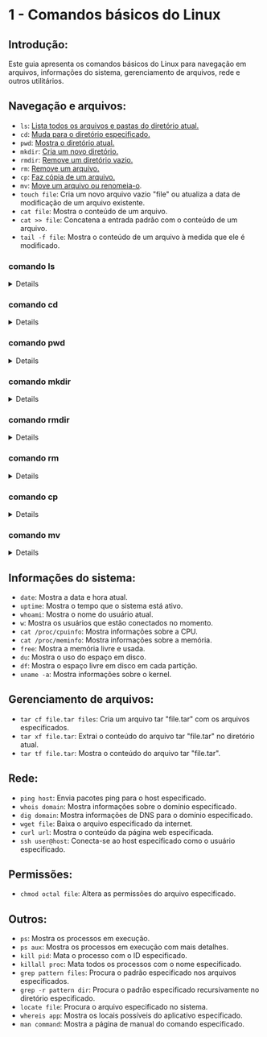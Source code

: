 # 1 - Comandos básicos do Linux

## Introdução:

Este guia apresenta os comandos básicos do Linux para navegação em arquivos, informações do sistema, gerenciamento de arquivos, rede e outros utilitários.

## Navegação e arquivos:
- `ls`: [Lista todos os arquivos e pastas do diretório atual.](#comando-ls)
- `cd`: [Muda para o diretório especificado.](#comando-cd)
- `pwd`: [Mostra o diretório atual.](#comando-pwd)
- `mkdir`: [Cria um novo diretório.](#comando-mkdir)
- `rmdir`: [Remove um diretório vazio.](#comando-rmdir)
- `rm`: [Remove um arquivo.](#comando-rm)
- `cp`: [Faz cópia de um arquivo.](#comando-cp)
- `mv`: [Move um arquivo ou renomeia-o](#comando-mv).
- `touch file`: Cria um novo arquivo vazio "file" ou atualiza a data de modificação de um arquivo existente.
- `cat file`: Mostra o conteúdo de um arquivo.
- `cat >> file`: Concatena a entrada padrão com o conteúdo de um arquivo.
- `tail -f file`: Mostra o conteúdo de um arquivo à medida que ele é modificado.


### comando ls
<details>
    
O comando `ls` significa `list` em inglês e é usado para listar arquivos e diretórios. É um dos comandos mais básicos e usados com frequência na linha de comando.


**Função do comando ls:**
* **Listar os nomes de arquivos e diretórios** em um determinado diretório.
* Mostrar informações adicionais sobre os arquivos, como tipo, tamanho, data de modificação e permissões.
* Ordenar os resultados por nome, tamanho, data ou outros critérios.
* Filtrar os resultados por nome, tipo, data ou outros critérios.


**Opções do comando ls:**
O comando ls possui diversas opções que podem ser usadas para personalizar a saída do comando. Algumas das opções mais comuns são:
* **-a:** `all(todos)`. Lista todos os arquivos, incluindo arquivos ocultos.
* **-l:** `long listing format(formato de listagem longa)`. Lista os arquivos e diretórios com detalhes extensivos, incluindo permissões, número de links, proprietário, grupo, tamanho, data de última modificação e nome
* **-r:** `reverse(reverso)`. Ordena os resultados em ordem inversa.
* **-t:** `time(tempo)`. Ordena os arquivos pela data de modificação, com os mais recentes primeiro.
* **-h:** `human-readable(legível para humanos)`. Mostra o tamanho dos arquivos em um formato mais legível.


**Exemplos de uso do comando ls:**

* **Listar o conteúdo do diretório atual:**

```
ls
```

* **Listar o conteúdo do diretório "/home/user":**

```
ls /home/user
```

* **Listar os arquivos com a extensão ".txt":**

```
ls *.txt
```

* **Listar os arquivos em ordem decrescente de tamanho:**

```
ls -lS
```

* **Mostrar informações detalhadas sobre um arquivo:**

```
ls -l arquivo.txt
```


**Para mais informações sobre o comando ls, consulte a página de manual do comando via terminal:**

```
man ls
```
</details>


### comando cd
<details>

O comando `cd` significa `change directory (mudar diretório)` e é usado para navegar pelos diretórios do sistema operacional. É um dos comandos mais básicos e usados com frequência na linha de comando.


**Função do comando cd:**
* **Mudar o diretório atual** para o diretório especificado.
* **Listar os arquivos e diretórios** do diretório atual.
* **Navegar para um diretório superior** usando o comando "cd ..".


**Opções do comando cd:**
O comando cd possui algumas opções que podem ser usadas para personalizar seu uso. Algumas das opções mais comuns são:
* **-L:** `logical(lógico)`. Se o diretório especificado for um link simbólico, muda para o diretório que o link aponta.
* **-P:** `physical(físico)`. Se o diretório especificado for um link simbólico, muda para o diretório pai do link.
* **-V:** `verbose(detalhado)`. Mostra informações detalhadas sobre o processo de mudança de diretório.


**Exemplos de uso do comando cd:**

* **Mudar para o diretório "/home/usuario":**

```
cd /home/usuario
```

* **Listar o conteúdo do diretório atual:**

```
ls
```

* **Navegar para o diretório superior:**

```
cd ..
```

**Para mais informações sobre o comando cd, consulte a página de manual do comando via terminal:**

```
man cd
```
</details>

### comando pwd
<details>
    
O comando `pwd` significa `print working directory` e é usado para mostrar o caminho completo do diretório no qual você está trabalhando.


**Função do comando pwd:**
* **Não modifica nada no sistema.** Ele apenas **recupera e mostra o caminho absoluto** do diretório no qual você está navegando.
* **Benefícios:** Saber a localização exata ajuda você a entender sua posição atual na estrutura de diretórios e navegar de forma eficiente usando outros comandos como `cd` (mudar diretório).
* **Uso:** Basta digitar `pwd` no terminal e pressionar Enter. Ele imprimirá o caminho completo do diretório atual na próxima linha.


**Exemplo:**
Se você estiver no diretório `/home/user/documentos`, digitar `pwd` e pressionar Enter mostrará:

```
/home/user/documentos
```

**Pontos adicionais:**

* "pwd" é um **comando autônomo** e não requer argumentos.
* É um comando **frequentemente usado**, especialmente para iniciantes que estão aprendendo a navegar na linha de comando.

**Para mais informações sobre o comando pwd, consulte a página de manual do comando via terminal:**

```
man pwd
```
</details>

### comando mkdir
<details>
    
O comando `mkdir` significa  `make directory (criar diretório)`. É usado para criar novos diretórios (pastas) no sistema de arquivos.

**Função do comando mkdir:**
* **Cria um novo diretório:** Você especifica o nome e o local do diretório que deseja criar.
* **Organiza arquivos:** Diretórios ajudam a organizar seus arquivos, agrupando-os por tipo, projeto ou qualquer outra categoria que seja útil para você.
* **Funciona em diferentes locais:** Você pode criar diretórios no diretório atual, em subdiretórios existentes ou em qualquer outro local no sistema de arquivos, desde que tenha permissão para gravar naquele local.

**Exemplo:**
Para criar um diretório chamado "Documentos" no diretório atual, você digitaria:

```
mkdir Documentos
```

**Observações:**

* Você precisa ter permissão de gravação no local onde deseja criar o diretório.
* O nome do diretório deve seguir as regras do sistema de arquivos, como não conter caracteres especiais restritos.
* O comando `mkdir` é um dos comandos básicos e mais usados para gerenciar arquivos e diretórios na linha de comando.

**Para mais informações sobre o comando mkdir, consulte a página de manual do comando via terminal:**

```
man mkdir
```
</details>


### comando rmdir
<details>
    
O comando `rmdir` significa `remove directory(remover diretório)`. É utilizado para apagar diretórios vazios do sistema de arquivos.

**Função do comando rmdir:**
* **Remove diretórios vazios:** Ele somente pode remover diretórios que não contenham nenhum arquivo ou subdiretório dentro deles.
* **Organiza o sistema de arquivos:** Ao remover diretórios desnecessários, você mantém seu sistema de arquivos organizado e evita o acúmulo de pastas vazias.
* **Funciona em diferentes locais:** Você pode remover diretórios no diretório atual, em subdiretórios existentes ou em qualquer outro local no sistema de arquivos, desde que tenha permissão para gravar naquele local.

**Exemplo:**
Para remover um diretório chamado "Temporários" no diretório atual, você digitaria:

```
rmdir Temporários
```

**Observações importantes:**

* **Nunca use o `rmdir` com a opção para remover diretórios não vazios, pois isso pode levar à perda permanente de dados.**
* Certifique-se sempre de que o diretório esteja realmente vazio antes de tentar removê-lo.
* Você precisa ter permissão de gravação no diretório que deseja remover.
* O nome do diretório deve seguir as regras do sistema de arquivos.

**Recomendação:**

Antes de remover qualquer diretório, é sempre aconselhável verificar se ele está realmente vazio e se você tem certeza de que não precisa mais dele. Se houver arquivos importantes dentro do diretório, é crucial fazer um backup antes de prosseguir com a remoção.

**Para mais informações sobre o comando rmdir, consulte a página de manual do comando via terminal:**

```
man rmdir
```
</details>


### comando rm 
<details>

O comando `rm` significa `remove(remover)`. É usado para apagar arquivos do sistema de arquivos.

**Função do comando rm:**
* **Remove arquivos:** Permite eliminar arquivos específicos do seu sistema.
* **Libera espaço em disco:** Ao remover arquivos desnecessários, você libera espaço de armazenamento no seu computador.
* **Funciona em diferentes locais:** Você pode apagar arquivos no diretório atual, em subdiretórios existentes ou em qualquer outro local no sistema de arquivos, desde que tenha permissão para gravar naquele local.

**Opções do comando rm:**
O comando rm possui algumas opções que podem ser usadas para personalizar seu uso. Algumas das opções mais comuns são:
* **-f:** `force(forçar)`. Remove o arquivo sem pedir confirmação, mesmo se o arquivo estiver protegido contra escrita..
* **-r:** `recursive(recursivo)`. Remove o diretório e todo o seu conteúdo recursivamente


**Exemplos:**

Para remover um arquivo chamado "foto.jpg" no diretório atual, você digitaria:

```
rm foto.jpg
```

Para remover todos os arquivos .txt no diretório atual, você digitaria:

```
rm *.txt
```

**Observações importantes:**

* **Use o comando `rm` com cuidado, pois ele pode apagar arquivos permanentemente.**
* **Sempre faça backup de arquivos importantes antes de removê-los.**
* O comando `rm` não remove diretórios vazios. Utilize o comando `rmdir` para essa finalidade.
* Tenha cuidado ao usar opções como `-r` (remover recursivamente) e `-f` (forçar remoção sem confirmação), pois elas podem levar à perda acidental de dados.

**Para mais informações sobre o comando rm, consulte a página de manual do comando via terminal:**

```
man rm
```
</details>

### comando cp
<details>

O comando `cp` significa `copy(copia)`. É usado para copiar arquivos de um local para outro no sistema de arquivos.

**Função do comando cp:**
* **Copia arquivos:** Permite duplicar arquivos existentes em diferentes locais do seu computador.
* **Cria backups:** Uma das principais utilidades do `cp` é criar backups de arquivos importantes.
* **Organiza arquivos:** Você pode usar o `cp` para organizar seus arquivos, copiando-os para pastas específicas.

**Como usar o `cp`:**

A sintaxe básica do comando `cp` é:

```
cp [opções] arquivo_origem arquivo_destino
```

* **opções:** São opcionais e permitem especificar comportamentos específicos do comando, como copiar recursivamente dentro de diretórios, preservar permissões e atributos dos arquivos, etc.
* **arquivo_origem:** É o nome do arquivo que você deseja copiar.
* **arquivo_destino:** É o nome e local do arquivo copiado.

**Exemplos:**

Para copiar um arquivo chamado "foto.jpg" para o diretório "Imagens", você digitaria:

```
cp foto.jpg Imagens/
```

Para copiar todos os arquivos .txt do diretório atual para o diretório "Documentos", você digitaria:

```
cp *.txt Documentos/
```

**Observações importantes:**

* O comando `cp` não sobrescreve arquivos existentes por padrão. Se o arquivo de destino já existir, você será questionado se deseja sobrescrevê-lo.
* Use a opção `-f` para forçar a sobrescrição do arquivo de destino.
* Tenha cuidado ao usar opções como `-r` (copiar recursivamente) e `-f` (forçar sobrescrição), pois elas podem levar à perda acidental de dados.

**Recomendação:**

Sempre que possível, utilize o comando `rsync` ao invés de `cp` para copiar arquivos grandes ou diretórios. O `rsync` é mais eficiente e oferece recursos adicionais como sincronização de arquivos e pastas.

**Dicas adicionais:**

* Você pode usar o comando `man cp` para obter mais informações sobre o comando `cp` e suas opções.
* Você pode usar o atalho `Ctrl+C` para cancelar a execução do comando `cp` a qualquer momento.
* Utilize a opção `-v` para ver o progresso da copiação do arquivo.

Espero que esta resposta tenha sido útil! Se você tiver mais perguntas sobre o comando `cp` ou como usá-lo, fique à vontade para perguntar.

**Para mais informações sobre o comando cp, consulte a página de manual do comando via terminal:**

```
man cp
```
</details>

### comando mv
<details>


**Para mais informações sobre o comando mv, consulte a página de manual do comando via terminal:**

```
man mv
```
</details>
























## Informações do sistema:

- `date`: Mostra a data e hora atual.
- `uptime`: Mostra o tempo que o sistema está ativo.
- `whoami`: Mostra o nome do usuário atual.
- `w`: Mostra os usuários que estão conectados no momento.
- `cat /proc/cpuinfo`: Mostra informações sobre a CPU.
- `cat /proc/meminfo`: Mostra informações sobre a memória.
- `free`: Mostra a memória livre e usada.
- `du`: Mostra o uso do espaço em disco.
- `df`: Mostra o espaço livre em disco em cada partição.
- `uname -a`: Mostra informações sobre o kernel.

## Gerenciamento de arquivos:

- `tar cf file.tar files`: Cria um arquivo tar "file.tar" com os arquivos especificados.
- `tar xf file.tar`: Extrai o conteúdo do arquivo tar "file.tar" no diretório atual.
- `tar tf file.tar`: Mostra o conteúdo do arquivo tar "file.tar".

## Rede:

- `ping host`: Envia pacotes ping para o host especificado.
- `whois domain`: Mostra informações sobre o domínio especificado.
- `dig domain`: Mostra informações de DNS para o domínio especificado.
- `wget file`: Baixa o arquivo especificado da internet.
- `curl url`: Mostra o conteúdo da página web especificada.
- `ssh user@host`: Conecta-se ao host especificado como o usuário especificado.

## Permissões:

- `chmod octal file`: Altera as permissões do arquivo especificado.

## Outros:

- `ps`: Mostra os processos em execução.
- `ps aux`: Mostra os processos em execução com mais detalhes.
- `kill pid`: Mata o processo com o ID especificado.
- `killall proc`: Mata todos os processos com o nome especificado.
- `grep pattern files`: Procura o padrão especificado nos arquivos especificados.
- `grep -r pattern dir`: Procura o padrão especificado recursivamente no diretório especificado.
- `locate file`: Procura o arquivo especificado no sistema.
- `whereis app`: Mostra os locais possíveis do aplicativo especificado.
- `man command`: Mostra a página de manual do comando especificado.